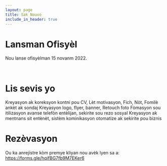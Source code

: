 ```yaml
---
layout: page
title: Sak Nouvo
include_in_header: true
---
```


# Lansman Ofisyèl
Nou lanse ofisyèlman 15 novanm 2022.

<br>

# Lis sevis yo
Kreyasyon ak koreksyon kontni pou CV, Lèt motivasyon, Fich, Nòt, Fomilè ankèt ak sondaj
Kreyasyon logo, flyer, banner, Retouch foto
Fòmasyon sou itilizasyon avanse telefòn entèlijan, sekirite sou rezo sosyal
Kreyasyon ak mentnans sit entènèt, sistèm kominikasyon otomatize ak sekirite pou biznis
# **Rezèvasyon**
Ou ka anrejistre kòm premye kliyan nou avèk lyen sa a: https://forms.gle/hqifBG7fb9M7EKer6

<br>
